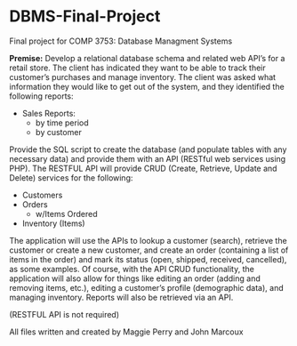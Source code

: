 # DBMS-Final-Project

Final project for COMP 3753: Database Managment Systems

__Premise:__
Develop a relational database schema and related web API’s for a retail store.
The client has indicated they want to be able to track their customer’s purchases and manage inventory. The client was asked what information they would like to get out of the system, and they identified the following reports:
- Sales Reports:
    - by time period
    - by customer

Provide the SQL script to create the database (and populate tables with any necessary data) and provide them with an API (RESTful web services using PHP). The RESTFUL API will provide CRUD (Create, Retrieve, Update and Delete) services for the following:
- Customers
- Orders
    - w/Items Ordered
- Inventory (Items)

The application will use the APIs to lookup a customer (search), retrieve the customer or create a new customer, and create an order (containing a list of items in the order) and mark its status (open, shipped, received, cancelled), as some examples. Of course, with the API CRUD functionality, the application will also allow for things like editing an order (adding and removing items, etc.), editing a customer’s profile (demographic data), and managing inventory. Reports will also be retrieved via an API.

(RESTFUL API is not required)

All files written and created by Maggie Perry and John Marcoux
